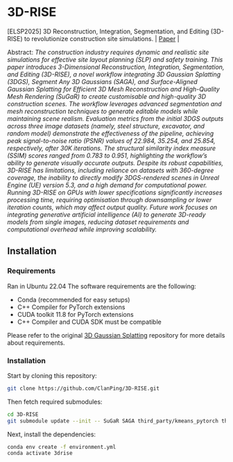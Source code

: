 # 3D-RISE
[ELSP2025] 3D Reconstruction, Integration, Segmentation, and Editing (3D-RISE) to revolutionize construction site simulations.
| [Paper](https://www.elspub.com/papers/j/1893818303650844672) |

Abstract: *The construction industry requires dynamic and realistic site simulations for effective site layout planning (SLP) and safety training. This paper introduces 3-Dimensional Reconstruction, Integration, Segmentation, and Editing (3D-RISE), a novel workflow integrating 3D Gaussian Splatting (3DGS), Segment Any 3D Gaussians (SAGA), and Surface-Aligned Gaussian Splatting for Efficient 3D Mesh Reconstruction and High-Quality Mesh Rendering (SuGaR) to create customisable and high-quality 3D construction scenes. The workflow leverages advanced segmentation and mesh reconstruction techniques to generate editable models while maintaining scene realism. Evaluation metrics from the initial 3DGS outputs across three image datasets (namely, steel structure, excavator, and random model) demonstrate the effectiveness of the pipeline, achieving peak signal-to-noise ratio (PSNR) values of 22.984, 35.254, and 25.854, respectively, after 30K iterations. The structural similarity index measure (SSIM) scores ranged from 0.783 to 0.951, highlighting the workflow’s ability to generate visually accurate outputs. Despite its robust capabilities, 3D-RISE has limitations, including reliance on datasets with 360-degree coverage, the inability to directly modify 3DGS-rendered scenes in Unreal Engine (UE) version 5.3, and a high demand for computational power. Running 3D-RISE on GPUs with lower specifications significantly increases processing time, requiring optimisation through downsampling or lower iteration counts, which may affect output quality. Future work focuses on integrating generative artificial intelligence (AI) to generate 3D-ready models from single images, reducing dataset requirements and computational overhead while improving scalability.*
## Installation
### Requirements

Ran in Ubuntu 22.04
The software requirements are the following:

- Conda (recommended for easy setups)
- C++ Compiler for PyTorch extensions
- CUDA toolkit 11.8 for PyTorch extensions
- C++ Compiler and CUDA SDK must be compatible

Please refer to the original [3D Gaussian Splatting](https://github.com/graphdeco-inria/gaussian-splatting) repository for more details about requirements.

### Installation

Start by cloning this repository:
```bash
git clone https://github.com/ClanPing/3D-RISE.git
```

Then fetch required submodules:
```bash
cd 3D-RISE
git submodule update --init -- SuGaR SAGA third_party/kmeans_pytorch third_party/segment-anything
```

Next, install the dependencies:
```bash
conda env create -f environment.yml
conda activate 3drise
```
